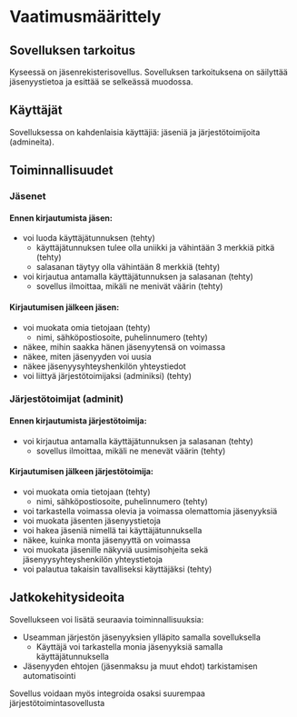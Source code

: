 # Vaatimusmäärittely

## Sovelluksen tarkoitus

Kyseessä on jäsenrekisterisovellus. Sovelluksen tarkoituksena on säilyttää jäsenyystietoa ja esittää se selkeässä muodossa. 

## Käyttäjät

Sovelluksessa on kahdenlaisia käyttäjiä: jäseniä ja järjestötoimijoita (admineita).

## Toiminnallisuudet

### Jäsenet

#### Ennen kirjautumista jäsen:
- voi luoda käyttäjätunnuksen (tehty)
  - käyttäjätunnuksen tulee olla uniikki ja vähintään 3 merkkiä pitkä (tehty)
  - salasanan täytyy olla vähintään 8 merkkiä (tehty)
- voi kirjautua antamalla käyttäjätunnuksen ja salasanan (tehty)
  - sovellus ilmoittaa, mikäli ne menivät väärin (tehty)

#### Kirjautumisen jälkeen jäsen:
- voi muokata omia tietojaan (tehty)
  - nimi, sähköpostiosoite, puhelinnumero (tehty)
- näkee, mihin saakka hänen jäsenyytensä on voimassa 
- näkee, miten jäsenyyden voi uusia
- näkee jäsenyysyhteyshenkilön yhteystiedot
- voi liittyä järjestötoimijaksi (adminiksi) (tehty)

### Järjestötoimijat (adminit)

#### Ennen kirjautumista järjestötoimija:
- voi kirjautua antamalla käyttäjätunnuksen ja salasanan (tehty)
  - sovellus ilmoittaa, mikäli ne menevät väärin (tehty)

#### Kirjautumisen jälkeen järjestötoimija:
- voi muokata omia tietojaan (tehty)
  - nimi, sähköpostiosoite, puhelinnumero (tehty)
- voi tarkastella voimassa olevia ja voimassa olemattomia jäsenyyksiä
- voi muokata jäsenten jäsenyystietoja
- voi hakea jäseniä nimellä tai käyttäjätunnuksella
- näkee, kuinka monta jäsenyyttä on voimassa
- voi muokata jäsenille näkyviä uusimisohjeita sekä jäsenyysyhteyshenkilön yhteystietoja
- voi palautua takaisin tavalliseksi käyttäjäksi (tehty)

## Jatkokehitysideoita
Sovellukseen voi lisätä seuraavia toiminnallisuuksia:
- Useamman järjestön jäsenyyksien ylläpito samalla sovelluksella
  - Käyttäjä voi tarkastella monia jäsenyyksiä samalla käyttäjätunnuksella
- Jäsenyyden ehtojen (jäsenmaksu ja muut ehdot) tarkistamisen automatisointi

Sovellus voidaan myös integroida osaksi suurempaa järjestötoimintasovellusta
